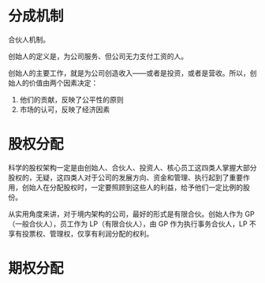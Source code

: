 # 分成机制

合伙人机制。

创始人的定义是，为公司服务、但公司无力支付工资的人。

创始人的主要工作，就是为公司创造收入——或者是投资，或者是营收。所以，创始人的价值由两个因素决定：

1. 他们的贡献，反映了公平性的原则
2. 市场的认可，反映了经济因素


# 股权分配

科学的股权架构一定是由创始人、合伙人、投资人、核心员工这四类人掌握大部分股权的，无疑，这四类人对于公司的发展方向、资金和管理、执行起到了重要作用，创始人在分配股权时，一定要照顾到这些人的利益，给予他们一定比例的股份。

从实用角度来讲，对于境内架构的公司，最好的形式是有限合伙。创始人作为 GP（一般合伙人），员工作为 LP（有限合伙人），由 GP 作为执行事务合伙人，LP 不享有投票权、管理权，仅享有利润分配的权利。

# 期权分配
